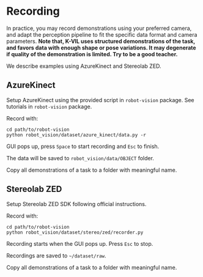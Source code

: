 # Recording

In practice, you may record demonstrations using your preferred camera, and adapt 
the perception pipeline to fit the specific data format and camera parameters. 
**Note that, K-VIL uses structured demonstrations of the task, and favors data with enough shape or pose variations. 
It may degenerate if quality of the demonstration is limited. Try to be a good teacher.**

We describe examples using AzureKinect and Stereolab ZED. 

## AzureKinect

Setup AzureKinect using the provided script in `robot-vision` package. See tutorials in `robot-vision` package.

Record with:

```shell
cd path/to/robot-vision
python robot_vision/dataset/azure_kinect/data.py -r
```
GUI pops up, press `Space` to start recording and `Esc` to finish.

The data will be saved to `robot_vision/data/OBJECT` folder.

Copy all demonstrations of a task to a folder with meaningful name.


## Stereolab ZED

Setup Stereolab ZED SDK following official instructions.

Record with:
```shell
cd path/to/robot-vision
python robot_vision/dataset/stereo/zed/recorder.py
```
Recording starts when the GUI pops up. Press `Esc` to stop.

Recordings are saved to `~/dataset/raw`. 

Copy all demonstrations of a task to a folder with meaningful name.